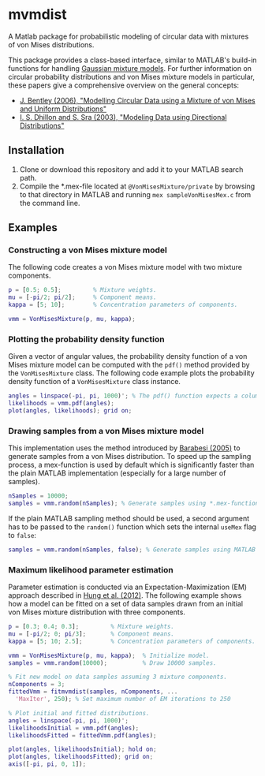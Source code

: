 # mvmdist
A Matlab package for probabilistic modeling of circular data with mixtures of von Mises distributions.

This package provides a class-based interface, similar to MATLAB's build-in functions for handling [Gaussian mixture models](https://de.mathworks.com/help/stats/gmdistribution.html). For further information on circular probability distributions and von Mises mixture models in particular, these papers give a comprehensive overview on the general concepts:

* [J. Bentley (2006), "Modelling Circular Data using a Mixture of von Mises and Uniform Distributions"](https://www.stat.sfu.ca/content/dam/sfu/stat/alumnitheses/MiscellaniousTheses/Bentley-2006.pdf)
* [I. S. Dhillon and S. Sra (2003), "Modeling Data using Directional Distributions"](http://www.cs.utexas.edu/users/inderjit/public_papers/tr03-06.pdf)

## Installation

1. Clone or download this repository and add it to your MATLAB search path.
2. Compile the *.mex-file located at `@VonMisesMixture/private` by browsing to that directory in MATLAB and running ```mex sampleVonMisesMex.c``` from the command line.

## Examples

### Constructing a von Mises mixture model

The following code creates a von Mises mixture model with two mixture components.
```matlab
p = [0.5; 0.5];         % Mixture weights.
mu = [-pi/2; pi/2];     % Component means.
kappa = [5; 10];        % Concentration parameters of components.

vmm = VonMisesMixture(p, mu, kappa);
```

### Plotting the probability density function

Given a vector of angular values, the probability density function of a von Mises mixture model can be computed with the ```pdf()``` method provided by the ```VonMisesMixture``` class. The following code example plots the probability density function of a ```VonMisesMixture``` class instance.
```matlab
angles = linspace(-pi, pi, 1000)'; % The pdf() function expects a column-vector as input.
likelihoods = vmm.pdf(angles);
plot(angles, likelihoods); grid on;
```

### Drawing samples from a von Mises mixture model

This implementation uses the method introduced by [Barabesi (2005)](http://sa-ijas.stat.unipd.it/sites/sa-ijas.stat.unipd.it/files/417-426.pdf) to generate samples from a von Mises distribution. To speed up the sampling process, a mex-function is used by default which is significantly faster than the plain MATLAB implementation (especially for a large number of samples).
```matlab
nSamples = 10000;
samples = vmm.random(nSamples); % Generate samples using *.mex-function.
```
If the plain MATLAB sampling method should be used, a second argument has to be passed to the ```random()``` function which sets the internal ```useMex``` flag to ```false```:
```matlab
samples = vmm.random(nSamples, false); % Generate samples using MATLAB implementation.
```

### Maximum likelihood parameter estimation

Parameter estimation is conducted via an Expectation-Maximization (EM) approach described in [Hung et al. (2012)](http://www.tandfonline.com/doi/abs/10.1080/02664763.2012.706268). The following example shows how a model can be fitted on a set of data samples drawn from an initial von Mises mixture distribution with three components.
```matlab
p = [0.3; 0.4; 0.3];         % Mixture weights.
mu = [-pi/2; 0; pi/3];       % Component means.
kappa = [5; 10; 2.5];        % Concentration parameters of components.

vmm = VonMisesMixture(p, mu, kappa);  % Initialize model.
samples = vmm.random(10000);          % Draw 10000 samples.

% Fit new model on data samples assuming 3 mixture components.
nComponents = 3;
fittedVmm = fitmvmdist(samples, nComponents, ...
  'MaxIter', 250); % Set maximum number of EM iterations to 250

% Plot initial and fitted distributions.
angles = linspace(-pi, pi, 1000)';
likelihoodsInitial = vmm.pdf(angles);
likelihoodsFitted = fittedVmm.pdf(angles);

plot(angles, likelihoodsInitial); hold on;
plot(angles, likelihoodsFitted); grid on;
axis([-pi, pi, 0, 1]);
```
